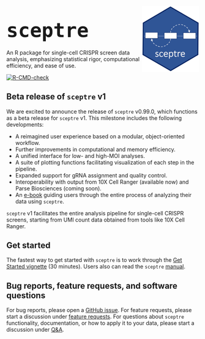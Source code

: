 
<!-- README.md is generated from README.Rmd. Please edit that file -->

<div style="margin-top: 5px;">

<img src="man/figures/hex.jpg" align="right" width="150"/>

</div>

## <span style="font-size:60px;">`sceptre`</span>

An R package for single-cell CRISPR screen data analysis, emphasizing
statistical rigor, computational efficiency, and ease of use.

<!-- badges: start -->

[![R-CMD-check](https://github.com/Katsevich-Lab/sceptre/workflows/R-CMD-check/badge.svg)](https://github.com/Katsevich-Lab/sceptre/actions)
<!-- badges: end -->

## Beta release of `sceptre` v1

We are excited to announce the release of `sceptre` v0.99.0, which
functions as a beta release for `sceptre` v1. This milestone includes
the following developments:

- A reimagined user experience based on a modular, object-oriented
  workflow.
- Further improvements in computational and memory efficiency.
- A unified interface for low- and high-MOI analyses.
- A suite of plotting functions facilitating visualization of each step
  in the pipeline.
- Expanded support for gRNA assignment and quality control.
- Interoperability with output from 10X Cell Ranger (available now) and
  Parse Biosciences (coming soon).
- An [e-book](https://timothy-barry.github.io/sceptre-book/) guiding
  users through the entire process of analyzing their data using
  `sceptre`.

`sceptre` v1 facilitates the entire analysis pipeline for single-cell
CRISPR screens, starting from UMI count data obtained from tools like
10X Cell Ranger.

<!--
&#10;## About `sceptre`
&#10;Single-cell CRISPR screens (e.g., Perturb-seq, TAP-seq) combine CRISPR and single-cell sequencing to survey the effects of genetic perturbations on individual cells. Despite their promise, single-cell CRISPR screens present considerable statistical and computational challenges. `sceptre` is an R package for single-cell CRISPR screen data analysis, emphasizing statistical rigor, computational efficiency, and ease of use.
&#10;### Key features
&#10;-   Import data from 10X CellRanger or a set of R matrices
-   Assign gRNAs to cells using one of three principled methods
-   Perform extensive quality control
-   Run gRNA-to-gene differential expression analyses
-   Verify false discovery rate control using negative control gRNAs
-   Verify adequate power using positive control gRNAs
-   Visualize each step in the pipeline by rendering an informative plot
&#10;### Compatible experimental designs
&#10;-   low multiplicity-of-infection and high multiplicity-of-infection
-   Gene-targeting and noncoding-regulatory-element-targeting
-   CRISPRko, CRISPRi, CRISPRa, CRISPR base editing, and CRISPR prime editing
-   Gene and protein expression readout
&#10;### Featured publications
&#10;-   [Morris et al., 2023](https://www.science.org/doi/10.1126/science.adh7699). "Discovery of target genes and pathways...". *Science*.
-   [Barry et al., 2021](https://genomebiology.biomedcentral.com/articles/10.1186/s13059-021-02545-2). "SCEPTRE improves calibration and sensitivity...". *Genome Biology*.
&#10;-->

## Get started

The fastest way to get started with `sceptre` is to work through the
[Get Started vignette](articles/sceptre.html) (30 minutes). Users also
can read the `sceptre`
[manual](https://timothy-barry.github.io/sceptre-book/).

## Bug reports, feature requests, and software questions

For bug reports, please open a [GitHub
issue](https://github.com/Katsevich-Lab/sceptre/issues). For feature
requests, please start a discussion under [feature
requests](https://github.com/Katsevich-Lab/sceptre/discussions/categories/feature-requests).
For questions about `sceptre` functionality, documentation, or how to
apply it to your data, please start a discussion under
[Q&A](https://github.com/Katsevich-Lab/sceptre/discussions/categories/q-a).
